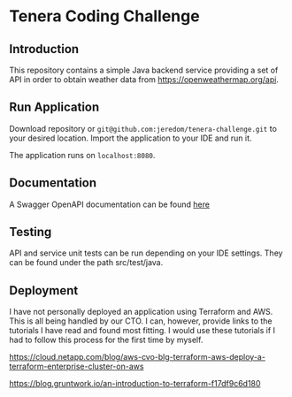 # Tenera Coding Challenge

## Introduction

This repository contains a simple Java backend service providing a set of API in order to obtain weather data from https://openweathermap.org/api.

## Run Application

Download repository or 	``` git@github.com:jeredom/tenera-challenge.git ``` to your desired location. Import the application to your IDE and run it.

The application runs on ``` localhost:8080 ```.

## Documentation

A Swagger OpenAPI documentation can be found [here](http://localhost:8080/tenera-challenge-docs.html)

## Testing

API and service unit tests can be run depending on your IDE settings. They can be found under the path src/test/java.

## Deployment

I have not personally deployed an application using Terraform and AWS. This is all being handled by our CTO. I can, however, provide links to the tutorials I have
read and found most fitting. I would use these tutorials if I had to follow this process for the first time by myself.

https://cloud.netapp.com/blog/aws-cvo-blg-terraform-aws-deploy-a-terraform-enterprise-cluster-on-aws

https://blog.gruntwork.io/an-introduction-to-terraform-f17df9c6d180